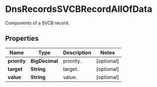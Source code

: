 

# DnsRecordsSVCBRecordAllOfData

Components of a SVCB record.

## Properties

| Name | Type | Description | Notes |
|------------ | ------------- | ------------- | -------------|
|**priority** | **BigDecimal** | priority. |  [optional] |
|**target** | **String** | target. |  [optional] |
|**value** | **String** | value. |  [optional] |



